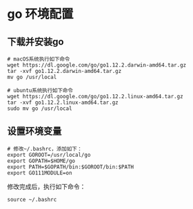 # go 环境配置

## 下载并安装go

```shell
# macOS系统执行如下命令
wget https://dl.google.com/go/go1.12.2.darwin-amd64.tar.gz
tar -xvf go1.12.2.darwin-amd64.tar.gz
mv go /usr/local

# ubuntu系统执行如下命令
wget https://dl.google.com/go/go1.12.2.linux-amd64.tar.gz
tar -xvf go1.12.2.linux-amd64.tar.gz
sudo mv go /usr/local
```

## 设置环境变量

```shell
# 修改~/.bashrc，添加如下：
export GOROOT=/usr/local/go
export GOPATH=$HOME/go
export PATH=$GOPATH/bin:$GOROOT/bin:$PATH
export GO111MODULE=on
```

修改完成后，执行如下命令：

```shell
source ~/.bashrc
```
